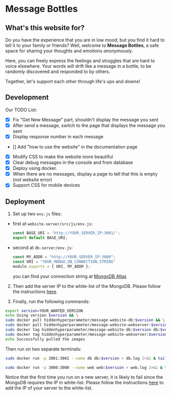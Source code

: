 # Message Bottles

## What's this website for?

Do you have the experience that you are in low mood, but you find it hard to tell it to your family or friends? Well, welcome to **Message Bottles**, a safe space for sharing your thoughts and emotions *anonymously*.

Here, you can freely express the feelings and struggles that are hard to voice elsewhere. Your words will drift like a message in a bottle, to be randomly discovered and responded to by others.

Together, let's support each other through life's ups and downs!

## Development

Our TODO List:

- [X] Fix "Get New Message" part, shouldn't display the message you sent
- [X] After send a message, switch to the page that displays the message you sent
- [X] Display response number in each message
- [] Add "how to use the website" in the documentation page
- [X] Modify CSS to make the website more beautiful
- [X] Clear debug messages in the console and from database
- [X] Deploy using docker.
- [X] When there are no messages, display a page to tell that this is empty (not website error)
- [X] Support CSS for mobile devices

## Deployment

1. Set up two `env.js` files:

- first at `website-server/src/js/env.js`:
    
    ```js
    const BASE_URI = 'http://YOUR_SERVER_IP:3001/';
    export default BASE_URI;
    ```

- second at `db-server/env.js`:

    ```js
    const MY_ADDR = "http://YOUR_SERVER_IP:3000";
    const URI = "YOUR_MONGO_DB_CONNECTION_STRING"
    module.exports = { URI, MY_ADDR };
    ```

    you can find your connection string at [MongoDB Atlas](https://www.mongodb.com/docs/manual/reference/connection-string/#find-your-connection-string)

2. Then add the server IP to the white-list of the MongoDB. Please follow the instructions [here](https://www.mongodb.com/docs/atlas/cli/current/command/atlas-accessLists-create/).

3. Finally, run the following commands:

```sh
export version=YOUR_WANTED_VERSION
echo Using version $version && \
sudo docker pull hiddenhyperparameter/message-website-db:$version && \
sudo docker pull hiddenhyperparameter/message-website-webserver:$version && \
sudo docker tag hiddenhyperparameter/message-website-db:$version db:$version && \
sudo docker tag hiddenhyperparameter/message-website-webserver:$version web:$version && \
echo Successfully pulled the images
```

Then run on two separate terminals:

```sh
sudo docker run -p 3001:3001 --name db db:$version > db.log 2>&1 & tail -f db.log
```

```sh
sudo docker run -p 3000:3000 --name web web:$version > web.log 2>&1 & tail -f web.log
```

Notice that the first time you run on a new server, it is likely to fail since the MongoDB requires the IP in white-list. Please follow the instructions [here](https://www.mongodb.com/docs/atlas/cli/current/command/atlas-accessLists-create/) to add the IP of your server to the white-list.
